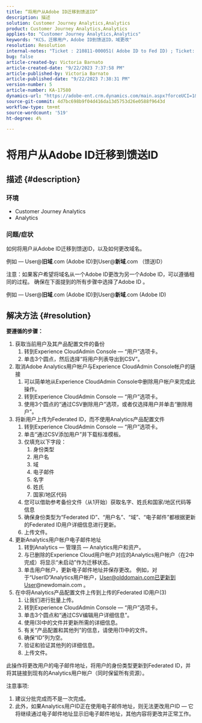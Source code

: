 ```yaml
---
title: “将用户从Adobe ID迁移到馈送ID”
description: 描述
solution: Customer Journey Analytics,Analytics
product: Customer Journey Analytics,Analytics
applies-to: "Customer Journey Analytics,Analytics"
keywords: "KCS，迁移用户，Adobe ID到馈送ID，域更改"
resolution: Resolution
internal-notes: "Ticket : 210811-000051( Adobe ID to Fed ID) ; Ticket: 210916-000306 (Adobe ID to Adobe ID)"
bug: false
article-created-by: Victoria Barnato
article-created-date: "9/22/2023 7:37:58 PM"
article-published-by: Victoria Barnato
article-published-date: "9/22/2023 7:38:31 PM"
version-number: 5
article-number: KA-17580
dynamics-url: "https://adobe-ent.crm.dynamics.com/main.aspx?forceUCI=1&pagetype=entityrecord&etn=knowledgearticle&id=44516d83-7f59-ee11-be6f-6045bd0065b6"
source-git-commit: 4d7bc698b9f04d416da13d5753d26e0588f9643d
workflow-type: tm+mt
source-wordcount: '519'
ht-degree: 4%

---
```


# 将用户从Adobe ID迁移到馈送ID

## 描述 {#description}


### <b>环境</b>

- Customer Journey Analytics
- Analytics




### <b>问题/症状</b>

如何将用户从Adobe ID迁移到馈送ID，以及如何更改域名。

例如 — User@<b>旧域</b>.com (Adobe ID)到User@<b>新域</b>.com （馈送ID）



注意：如果客户希望将域名从一个Adobe ID更改为另一个Adobe ID，可以遵循相同的过程。 确保在下面提到的所有步骤中选择了Adobe ID 。

例如 — User@<b>旧域</b>.com (Adobe ID)到User@<b>新域</b>.com (Adobe ID)


## 解决方法 {#resolution}

<b>要遵循的步骤：</b>
1. 获取当前用户及其产品配置文件的备份
   1. 转到Experience CloudAdmin Console — “用户”选项卡。
   2. 单击3个圆点，然后选择“将用户列表导出到CSV”。
2. 取消Adobe Analytics用户帐户与Experience CloudAdmin Console帐户的链接
   1. 可以简单地从Experience CloudAdmin Console中删除用户帐户来完成此操作。
   2. 转到Experience CloudAdmin Console — “用户”选项卡。
   3. 使用3个圆点的“通过CSV删除用户”选项，或者仅选择用户并单击“删除用户”。
3. 将新用户上传为Federated ID，而不使用Analytics产品配置文件
   1. 转到Experience CloudAdmin Console — “用户”选项卡。
   2. 单击“通过CSV添加用户”并下载标准模板。
   3. 仅填充以下字段：
      1. 身份类型
      2. 用户名
      3. 域
      4. 电子邮件
      5. 名字
      6. 姓氏
      7. 国家/地区代码
   4. 您可以借助参考备份文件（从1开始）获取名字、姓氏和国家/地区代码等信息
   5. 确保身份类型为“Federated ID”、“用户名”、“域”、“电子邮件”都根据更新的Federated ID用户详细信息进行更新。
   6. 上传文件。
4. 更新Analytics用户帐户电子邮件地址
   1. 转到Analytics — 管理员 — Analytics用户和资产。
   2. 与已删除的Experience Cloud用户帐户对应的Analytics用户帐户（在2中完成）将显示“未启动”作为迁移状态。
   3. 单击用户帐户，更新电子邮件地址并保存更改。 例如，对于“UserID”Analytics用户帐户，User@olddomain.com已更新到User@newdomain.com 。
5. 在中将Analytics产品配置文件上传到上传的Federated ID用户(3)
   1. 让我们进行批量上传。
   2. 转到Experience CloudAdmin Console — “用户”选项卡。
   3. 单击3个圆点和“通过CSV编辑用户详细信息”。
   4. 使用(3)中的文件并更新所需的详细信息。
   5. 有关“产品配置和其他列”的信息，请使用(1)中的文件。
   6. 确保“ID”列为空。
   7. 验证和验证其他列的详细信息。
   8. 上传文件。




此操作将更改用户的电子邮件地址，将用户的身份类型更新到Federated ID，并将其链接到现有的Analytics用户帐户（同时保留所有资源）。


注意事项:
1. 建议分批完成而不是一次完成。
2. 此外，如果Analytics用户ID正在使用电子邮件地址，则无法更改用户ID — 它将继续通过电子邮件地址显示旧电子邮件地址，其他内容将更改并正常工作。

